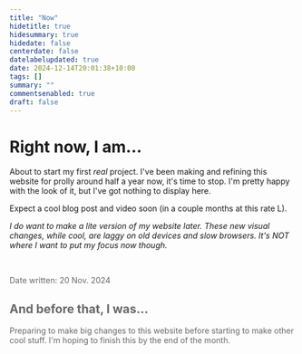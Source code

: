 ```yaml
---
title: "Now"
hidetitle: true
hidesummary: true
hidedate: false
centerdate: false
datelabelupdated: true
date: 2024-12-14T20:01:38+10:00
tags: []
summary: ""
commentsenabled: true
draft: false
---
```

# Right now, I am...

About to start my first *real* project. I've been making and refining this website for prolly around half a year now, it's time to stop. I'm pretty happy with the look of it, but I've got nothing to display here.

Expect a cool blog post and video soon (in a couple months at this rate L).

*I do want to make a lite version of my website later. These new visual changes, while cool, are laggy on old devices and slow browsers. It's NOT where I want to put my focus now though.*

<br>

<span style="opacity: 0.65">
<p class="datewritten classicdatewritten">Date written: 20 Nov. 2024</p>

## And before that, I was...

Preparing to make big changes to this website before starting to make other cool stuff. I'm hoping to finish this by the end of the month.

</span>

<br>
